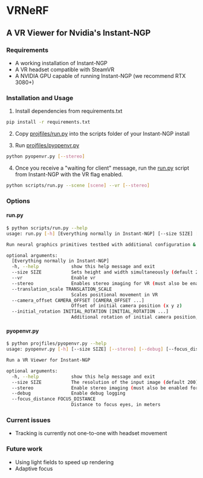 # VRNeRF

## A VR Viewer for Nvidia's Instant-NGP

### Requirements

* A working installation of Instant-NGP
* A VR headset compatible with SteamVR
* A NVIDIA GPU capable of running Instant-NGP (we recommend RTX 3080+)

### Installation and Usage

1. Install dependencies from requirements.txt
```bash
pip install -r requirements.txt
```
2. Copy [projfiles/run.py](https://github.com/vanven99/cs184-sp22-nerfs/blob/main/projfiles/run.py) into the scripts folder of your Instant-NGP install

3. Run [projfiles/pyopenvr.py](https://github.com/vanven99/cs184-sp22-nerfs/blob/main/projfiles/pyopenvr.py)
```bash
python pyopenvr.py [--stereo]
```

4. Once you receive a "waiting for client" message, run the [run.py](https://github.com/vanven99/cs184-sp22-nerfs/blob/main/projfiles/run.py) script from Instant-NGP with the VR flag enabled.
```bash
python scripts/run.py --scene [scene] --vr [--stereo]
```

### Options

#### run.py
```bash
$ python scripts/run.py --help
usage: run.py [-h] [Everything normally in Instant-NGP] [--size SIZE] [--vr] [--stereo] [--translation_scale TRANSLATION_SCALE] [--camera_offset CAMERA_OFFSET [CAMERA_OFFSET ...]] [--initial_rotation INITIAL_ROTATION [INITIAL_ROTATION ...]]

Run neural graphics primitives testbed with additional configuration & output options

optional arguments:
  [Everything normally in Instant-NGP]
  -h, --help            show this help message and exit
  --size SIZE           Sets height and width simultaneously (default 200 if vr enabled)
  --vr                  Enable vr
  --stereo              Enables stereo imaging for VR (must also be enabled for pyopenvr.py)
  --translation_scale TRANSLATION_SCALE
                        Scales positional movement in VR
  --camera_offset CAMERA_OFFSET [CAMERA_OFFSET ...]
                        Offset of initial camera position (x y z)
  --initial_rotation INITIAL_ROTATION [INITIAL_ROTATION ...]
                        Additional rotation of initial camera position, in degrees (x y z)
```

#### pyopenvr.py
```bash
$ python projfiles/pyopenvr.py --help
usage: pyopenvr.py [-h] [--size SIZE] [--stereo] [--debug] [--focus_distance FOCUS_DISTANCE]

Run a VR Viewer for Instant-NGP

optional arguments:
  -h, --help            show this help message and exit
  --size SIZE           The resolution of the input image (default 200)
  --stereo              Enable stereo imaging (must also be enabled for run.py)
  --debug               Enable debug logging
  --focus_distance FOCUS_DISTANCE
                        Distance to focus eyes, in meters
```

### Current issues
* Tracking is currently not one-to-one with headset movement

### Future work
* Using light fields to speed up rendering
* Adaptive focus